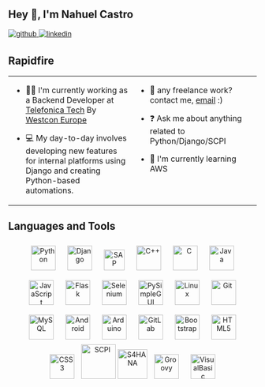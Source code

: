 ## Hey 👋, I'm Nahuel Castro  
  

<a href="https://github.com/nahuelcastro" target="_blank">
<img src=https://img.shields.io/badge/github-%2324292e.svg?&style=for-the-badge&logo=github&logoColor=white alt=github style="margin-bottom: 5px;" />
</a>
<a href="https://linkedin.com/in/nahuel-castro" target="_blank">
<img src=https://img.shields.io/badge/linkedin-%231E77B5.svg?&style=for-the-badge&logo=linkedin&logoColor=white alt=linkedin style="margin-bottom: 5px;" />
</a>  



## Rapidfire  
<table><tr><td valign="top" width="50%">

- 👨‍💻 I'm currently working as a Backend Developer at [Telefonica Tech](https://telefonicatech.com/es) By [Westcon Europe](https://www.westconcomstor.com/es/es/westcon.html)
  
- 💻 My day-to-day involves developing new features for internal platforms using Django and creating Python-based automations.


</td><td valign="top" width="50%">
  
  
- 💼 any freelance work? contact me, [email](mailto:nahuel.castro.dev@gmail.com) :)  

- ❓ Ask me about anything related to Python/Django/SCPI
  
- 🌱 I'm currently learning AWS


</td></tr></table>  


## Languages and Tools  
<div align="center">  
<a href="https://www.python.org/" target="_blank"><img style="margin: 10px" src="https://profilinator.rishav.dev/skills-assets/python-original.svg" alt="Python" height="50" /></a>  
<a href="https://www.djangoproject.com/" target="_blank"><img style="margin: 10px" src="https://profilinator.rishav.dev/skills-assets/django-original.svg" alt="Django" height="50" /></a>  
<a href="https://www.sap.com/" target="_blank"><img style="margin: 10px" src="https://upload.wikimedia.org/wikipedia/commons/thumb/5/59/SAP_2011_logo.svg/2560px-SAP_2011_logo.svg.png" alt="SAP" height="42" /></a>
<a href="https://www.cplusplus.com/" target="_blank"><img style="margin: 10px" src="https://profilinator.rishav.dev/skills-assets/cplusplus-original.svg" alt="C++" height="50" /></a>  
<a href="https://www.cprogramming.com/" target="_blank"><img style="margin: 10px" src="https://profilinator.rishav.dev/skills-assets/c-original.svg" alt="C" height="50" /></a>
<a href="https://www.java.com/" target="_blank"><img style="margin: 10px" src="https://profilinator.rishav.dev/skills-assets/java-original-wordmark.svg" alt="Java" height="50" /></a>  
<a href="https://www.javascript.com/" target="_blank"><img style="margin: 10px" src="https://profilinator.rishav.dev/skills-assets/javascript-original.svg" alt="JavaScript" height="50" /></a>  
<a href="https://flask.palletsprojects.com/" target="_blank"><img style="margin: 10px" src="https://profilinator.rishav.dev/skills-assets/flask.png" alt="Flask" height="50" /></a>
<a href="https://www.selenium.dev/documentation/webdriver/" target="_blank"><img style="margin: 10px" src="https://upload.wikimedia.org/wikipedia/commons/d/d5/Selenium_Logo.png" alt="Selenium" height="50" /></a>
<a href="https://www.pysimplegui.org/en/latest/" target="_blank"><img style="margin: 10px" src="https://upload.wikimedia.org/wikipedia/commons/0/06/PySimpleGUI_logo.png" alt="PySimpleGUI" height="50" /></a>
<a href="https://www.linux.org/" target="_blank"><img style="margin: 10px" src="https://profilinator.rishav.dev/skills-assets/linux-original.svg" alt="Linux" height="50" /></a>  
<a href="https://github.com/" target="_blank"><img style="margin: 10px" src="https://profilinator.rishav.dev/skills-assets/git-scm-icon.svg" alt="Git" height="50" /></a>  
<a href="https://www.mysql.com/" target="_blank"><img style="margin: 10px" src="https://profilinator.rishav.dev/skills-assets/mysql-original-wordmark.svg" alt="MySQL" height="50" /></a>  
<a href="https://www.android.com/intl/en_in/" target="_blank"><img style="margin: 10px" src="https://profilinator.rishav.dev/skills-assets/android-original-wordmark.svg" alt="Android" height="50" /></a>  
<a href="https://www.arduino.cc/" target="_blank"><img style="margin: 10px" src="https://profilinator.rishav.dev/skills-assets/arduino.png" alt="Arduino" height="50" /></a>  
<a href="https://about.gitlab.com/" target="_blank"><img style="margin: 10px" src="https://profilinator.rishav.dev/skills-assets/gitlab.svg" alt="GitLab" height="50" /></a>  
<a href="https://getbootstrap.com/docs/3.4/javascript/" target="_blank"><img style="margin: 10px" src="https://profilinator.rishav.dev/skills-assets/bootstrap-plain.svg" alt="Bootstrap" height="50" /></a>  
<a href="https://en.wikipedia.org/wiki/HTML5" target="_blank"><img style="margin: 10px" src="https://profilinator.rishav.dev/skills-assets/html5-original-wordmark.svg" alt="HTML5" height="50" /></a>  
<a href="https://www.w3schools.com/css/" target="_blank"><img style="margin: 10px" src="https://profilinator.rishav.dev/skills-assets/css3-original-wordmark.svg" alt="CSS3" height="50" /></a>
<a href="https://www.sap.com/products/technology-platform/integration-suite.html" target="_blank"><img style="margin: 0px" src="https://www.suse.com/c/wp-content/uploads/2018/03/SAP-Cloud-Platform.png" alt="SCPI" height="70" /></a>
<a href="https://www.sap.com/products/erp/s4hana.html" target="_blank"><img style="margin: 0px" src="https://s4ic.com/wp-content/uploads/2022/03/logo_SAP_S4HANA.jpeg" alt="S4HANA" height="60" /></a>
<a href="https://groovy-lang.org" target="_blank"><img style="margin: 10px" src="https://upload.wikimedia.org/wikipedia/commons/thumb/3/36/Groovy-logo.svg/1200px-Groovy-logo.svg.png" alt="Groovy" height="50" /></a>
<a href="https://es.wikipedia.org/wiki/Visual_Basic_for_Applications" target="_blank"><img style="margin: 10px" src="https://generalbi.com/wp-content/uploads/2020/02/vbaLogo.jpg" alt="VisualBasic" height="50" /></a>

</div>


<br />

<!---
## Badges
[![@nahuelcastro's Holopin board](https://holopin.me/nahuelcastro)](https://holopin.io/@nahuelcastro)
-->
  
